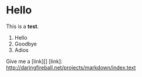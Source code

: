 Hello
=====

This is a **test**.

1. Hello
2. Goodbye
3. Adios

Give me a [link][]
  [link]: http://daringfireball.net/projects/markdown/index.text
